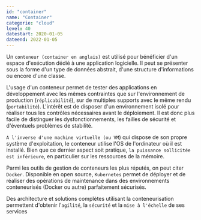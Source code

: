 ```yaml
---
id: "container"
name: "Container"
categorie: "cloud"
level: 40
datestart: 2020-01-05
dateend: 2022-01-05
---
```


Un `conteneur (container en anglais)` est utilisé pour bénéficier d'un espace d'exécution dédié à une application logicielle. Il peut se présenter sous la forme d'un type de données abstrait, d'une structure d'informations ou encore d'une classe.

L'usage d'un conteneur permet de tester des applications en développement avec les mêmes contraintes que sur l'environnement de production (`réplicabilité`), sur de multiples supports avec le même rendu (`portabilité`). L'intérêt est de disposer d'un environnement isolé pour réaliser tous les contrôles nécessaires avant le déploiement. Il est donc plus facile de distinguer les dysfonctionnements, les failles de sécurité et d'éventuels problèmes de stabilité. 

`A l'inverse d'une machine virtuelle (ou VM`) qui dispose de son propre système d'exploitation, le conteneur utilise l'OS de l'ordinateur où il est installé. Bien que ce dernier aspect soit pratique, `la puissance sollicitée est inférieure`, en particulier sur les ressources de la mémoire.

Parmi les outils de gestion de conteneurs les plus réputés, on peut citer `Docker`. Disponible en open source, `Kubernetes` permet de déployer et de réaliser des opérations de maintenance dans des environnements conteneurisés (Docker ou autre) parfaitement sécurisés. 

Des architecture et solutions complètes utilisant la conteneurisation permettent d'obtenir l'`agilité`, la `sécurité` et la `mise à l'échelle` de ses services
